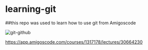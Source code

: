 # learning-git

##this repo was used to learn how to use git from Amigoscode

![git-github](https://github.com/Gorocy/learning-git/assets/122380817/746d3977-7517-4446-9727-a867e42523c2)

https://app.amigoscode.com/courses/1317178/lectures/30664230
